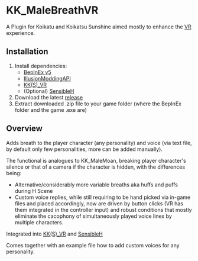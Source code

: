 # KK_MaleBreathVR
A Plugin for Koikatu and Koikatsu Sunshine aimed mostly to enhance the [VR](https://github.com/IllusionMods/KKS_VR) experience.


## Installation
1. Install dependencies: 
    - [BepInEx v5](https://github.com/BepInEx/BepInEx/releases)
    - [IllusionModdingAPI](https://github.com/IllusionMods/IllusionModdingAPI)
    - [KK(S)_VR](https://github.com/IllusionMods/KKS_VR)
    - (Optional) [SensibleH](https://github.com/lotsofbears/KK_SensibleH)
2. Download the latest [release](https://github.com/lotsofbears/KK_MaleBreath/releases/latest)
3. Extract downloaded .zip file to your game folder (where the BepInEx folder and the game .exe are)


## Overview
Adds breath to the player character (any personality) and voice (via text file, by default only few personalities, more can be added manually).

The functional is analogues to KK_MaleMoan, breaking player character's silence or that of a camera if the character is hidden, with the differences being:
* Alternative/considerably more variable breaths aka huffs and puffs during H Scene
* Custom voice replies, while still requiring to be hand picked via in-game files and placed accordingly, 
now are driven by button clicks (VR has them integrated in the controller input) and robust conditions that mostly eliminate the cacophony of simultaneously played voice lines by multiple characters.

Integrated into [KK(S)_VR](https://github.com/IllusionMods/KKS_VR) and [SensibleH](https://github.com/lotsofbears/KK_SensibleH)

Comes together with an example file how to add custom voices for any personality.